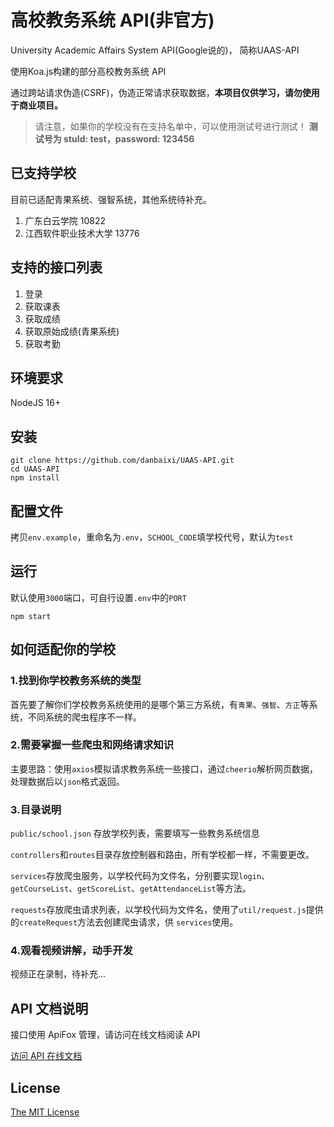 # 高校教务系统 API(非官方)
University Academic Affairs System API(Google说的)， 简称UAAS-API

使用Koa.js构建的部分高校教务系统 API

通过跨站请求伪造(CSRF)，伪造正常请求获取数据，**本项目仅供学习，请勿使用于商业项目。**

> 请注意，如果你的学校没有在支持名单中，可以使用测试号进行测试！
> **测试号为 stuId: test，password: 123456**

## 已支持学校
目前已适配青果系统、强智系统，其他系统待补充。
1. 广东白云学院 10822
2. 江西软件职业技术大学 13776

## 支持的接口列表
1. 登录
2. 获取课表
3. 获取成绩
4. 获取原始成绩(青果系统)
5. 获取考勤

## 环境要求

NodeJS 16+

## 安装

```shell
git clone https://github.com/danbaixi/UAAS-API.git
cd UAAS-API
npm install
```
## 配置文件
拷贝`env.example`，重命名为`.env`，`SCHOOL_CODE`填学校代号，默认为`test`

## 运行

默认使用`3000`端口，可自行设置`.env`中的`PORT`

```shell
npm start
```

## 如何适配你的学校

### 1.找到你学校教务系统的类型
首先要了解你们学校教务系统使用的是哪个第三方系统，有`青果`、`强智`、`方正`等系统，不同系统的爬虫程序不一样。

### 2.需要掌握一些爬虫和网络请求知识
主要思路：使用`axios`模拟请求教务系统一些接口，通过`cheerio`解析网页数据，处理数据后以`json`格式返回。

### 3.目录说明
`public/school.json` 存放学校列表，需要填写一些教务系统信息

`controllers`和`routes`目录存放控制器和路由，所有学校都一样，不需要更改。

`services`存放爬虫服务，以学校代码为文件名，分别要实现`login`、`getCourseList`、`getScoreList`、`getAttendanceList`等方法。

`requests`存放爬虫请求列表，以学校代码为文件名，使用了`util/request.js`提供的`createRequest`方法去创建爬虫请求，供 `services`使用。

### 4.观看视频讲解，动手开发
视频正在录制，待补充...

## API 文档说明

接口使用 ApiFox 管理，请访问在线文档阅读 API

[访问 API 在线文档](https://baiyun-api.apifox.cn/)

## License

[The MIT License](https://github.com/danbaixi/BaiyunAPI/blob/main/LICENSE)
